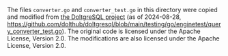 The files `converter.go` and `converter_test.go` in this directory were copied and modified from [the DoltgreSQL project](https://github.com/dolthub/doltgresql) (as of 2024-08-28, https://github.com/dolthub/doltgresql/blob/main/testing/go/enginetest/query_converter_test.go). The original code is licensed under the Apache License, Version 2.0. The modifications are also licensed under the Apache License, Version 2.0.